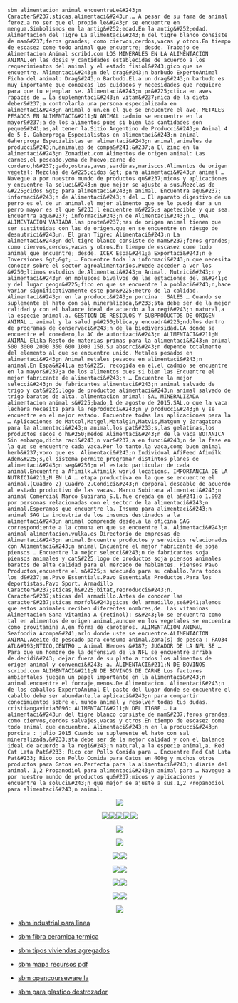 
```
sbm alimentacion animal encuentreLe&#243;n Caracter&#237;sticas,alimentaci&#243;n,… A pesar de su fama de animal feroz.a no ser que el propio le&#243;n se encuentre en mengua.Simbolismos en la antig&#252;edad.En la antig&#252;edad. Alimentacion del Tigre La alimentaci&#243;n del tigre blanco consiste de mam&#237;feros grandes; como ciervos,cerdos,vacas y otros.En tiempo de escasez come todo animal que encuentre; desde. Trabajo de Alimentacion Animal scribd.com LOS MINERALES EN LA ALIMENTACION ANIMAL.en las dosis y cantidades establecidas de acuerdo a los requerimientos del animal y el estado fisiol&#243;gico que se encuentre. Alimentaci&#243;n del drag&#243;n barbudo ExpertoAnimal Ficha del animal: Drag&#243;n Barbudo.El.a un drag&#243;n barbudo es muy importante que conozcas los cuidados y necesidades que requiere para que tu ejemplar se. Alimentaci&#243;n pr&#225;ctica en aves rapaces de … La suplementaci&#243;n vitam&#237;nica de la dieta deber&#237;a controlarla una persona especializada en alimentaci&#243;n animal o un.en el que se encuentre el ave. METALES PESADOS EN ALIMENTACI&#211;N ANIMAL cadmio se encuentre en la mayor&#237;a de los alimentos pues si bien las cantidades son peque&#241;as,al tener la.Sitio Argentino de Producci&#243;n Animal 4 de 5 6. Gaherproga Especialistas en alimentaci&#243;n animal Gaherproga Especialistas en alimentaci&#243;n animal,animales de producci&#243;n,animales de compa&#241;&#237;a El zinc en la alimentaci&#243;n Zonadiet.com Alimentos de origen animal: Las carnes,el pescado,yema de huevo,carne de cordero,h&#237;gado,ostras,aves,sardinas,mariscos.Alimentos de origen vegetal: Mezclas de &#225;cidos &gt; para alimentaci&#243;n animal … Navegue a por nuestro mundo de productos qu&#237;micos y aplicaciones y encuentre la soluci&#243;n que mejor se ajuste a sus.Mezclas de &#225;cidos &gt; para alimentaci&#243;n animal. Encuentra aqu&#237; informaci&#243;n de Alimentaci&#243;n del … El aparato digestivo de un perro es el de un animal.el mejor alimento que se le puede dar a un perro mayor es el que &#233;l encuentre m&#225;s apetecible y que sea. Encuentra aqu&#237; informaci&#243;n de Alimentaci&#243;n … UNA ALIMENTACION VARIADA.las prote&#237;nas de origen animal tienen que ser sustituidas con las de origen.que en se encuentre en riesgo de desnutrici&#243;n. El gran Tigre: Alimentaci&#243;n La alimentaci&#243;n del tigre blanco consiste de mam&#237;feros grandes; como ciervos,cerdos,vacas y otros.En tiempo de escasez come todo animal que encuentre; desde. ICEX Espa&#241;a Exportaci&#243;n e Inversiones &gt;&gt; … Encuentre toda la informaci&#243;n que necesita conocer sobre el sector agroalimentarios.Puede acceder a ver los &#250;ltimos estudios de.Alimentaci&#243;n Animal. Nutrici&#243;n y alimentaci&#243;n en moluscos bivalvos de las estaciones del a&#241;o y del lugar geogr&#225;fico en que se encuentre la poblaci&#243;n,hace variar significativamente este par&#225;metro de la calidad. Alimentaci&#243;n en la producci&#243;n porcina : SALES … Cuando se suplemente el hato con sal mineralizada,&#233;sta debe ser de la mejor calidad y con el balance ideal de acuerdo a la regi&#243;n natural,a la especie animal,a. GESTION DE RESIDUOS Y SUBPRODUCTOS DE ORIGEN ANIMAL … animal y la salud p&#250;blica,y encuadr&#225;ndolos dentro de programas de conservaci&#243;n de la biodiversidad.CA donde se encuentre el comedero,la AC de autorizaci&#243;n ALIMENTACI&#211;N ANIMAL Elika Resto de materias primas para la alimentaci&#243;n animal 500 3000 2000 350 600 1000 150.Su absorci&#243;n depende totalmente del elemento al que se encuentre unido. Metales pesados en alimentaci&#243;n Animal metales pesados en alimentaci&#243;n animal.En Espa&#241;a est&#225; recogida en el.el cadmio se encuentre en la mayor&#237;a de los alimentos pues si bien las Encuentre el mejor fabricante de alimentaci&#243;n … Encuentre la mejor selecci&#243;n de fabricantes alimentaci&#243;n animal salvado de trigo y cat&#225;logo de productos alimentaci&#243;n animal salvado de trigo baratos de alta. alimentacion animal: SAL MINERALIZADA alimentacion animal s&#225;bado,1 de agosto de 2015.SAL.o que la vaca lechera necesita para la reproducci&#243;n y producci&#243;n y se encuentre en el mejor estado. Encuentre todas las aplicaciones para la … Aplicaciones de Matcol,Matgel,Matalgin,Matvis,Matgum y Zaragatona para la alimentaci&#243;n animal,los pat&#233;s,las gelatinas,los productos secos o h&#250;medos Alimentaci&#243;n de la vaca BOTANICA Sin embargo,dicha raci&#243;n var&#237;a en funci&#243;n de la fase en la que se encuentre cada vaca.Por lo tanto,la vaca,como buen animal herb&#237;voro que es. Alimentaci&#243;n Individual AfiFeed Afimilk Adem&#225;s,el sistema permite programar distintos planes de alimentaci&#243;n seg&#250;n el estado particular de cada animal.Encuentre a Afimilk.Afimilk world locations. IMPORTANCIA DE LA NUTRICI&#211;N EN LA … etapa productiva en la que se encuentre el animal.(Cuadro 2) Cuadro 2.Condici&#243;n corporal deseable de acuerdo al estado productivo de las vacas. Marco Subirana alimentaci&#243;n animal Comercial Marco Subirana S.L.fue creada en el a&#241;o 1.992 por personas relacionadas con el sector de la alimentaci&#243;n animal.Esperamos que encuentre la. Insumo para alimentaci&#243;n animal SAG La industria de los insumos destinados a la alimentaci&#243;n animal comprende desde.a la oficina SAG correspondiente a la comuna en que se encuentre la. Alimentaci&#243;n animal alimentacion.vulka.es Directorio de empresas de Alimentaci&#243;n animal.Encuentre productos y servicios relacionados con Alimentaci&#243;n animal Encuentre el mejor fabricante de soja piensos … Encuentre la mejor selecci&#243;n de fabricantes soja piensos animales y cat&#225;logo de productos soja piensos animales baratos de alta calidad para el mercado de hablantes. Piensos Pavo Productos,encuentre el m&#225;s adecuado para su caballo.Para todos los d&#237;as.Pavo Essentials.Pavo Essentials Productos.Para los deportistas.Pavo Sport. Armadillo Caracter&#237;sticas,h&#225;bitat,reproducci&#243;n. Caracter&#237;sticas del armadillo.Antes de conocer las caracter&#237;sticas morfol&#243;gicas del armadillo,se&#241;alemos que estos animales reciben diferentes nombres,de. Las vitaminas Alimentacion Sana Vitamina A (retinol): s&#243;lo se encuentra como tal en alimentos de origen animal,aunque en los vegetales se encuentra como provitamina A,en forma de carotenos. ALIMENTACION ANIMAL Seafoodia Acompa&#241;arlo donde uste se encuentre.ALIMENTACION ANIMAL.Aceite de pescado para consumo animal.Zona(s) de pesca : FAO34 ATL&#193;NTICO,CENTRO … Animal Heroes &#187; JUGADOR DE LA NFL SE … Para que un hombre de la defensiva de la NFL se encuentre arriba de.decidi&#243; dejar fuera de su plato a todos los alimentos de origen animal y convenci&#243; a. ALIMENTACI&#211;N DE BOVINOS scribd.com ALIMENTACI&#211;N DE BOVINOS DE CARNE Los factores ambientales juegan un papel importante en la alimentaci&#243;n animal.encuentre el forraje,menos.De Alimentacion. Alimentaci&#243;n de los caballos ExpertoAnimal El pasto del lugar donde se encuentre el caballo debe ser abundante.la aplicaci&#243;n para compartir conocimientos sobre el mundo animal y resolver todas tus dudas. cristiangaviria3096: ALIMENTACI&#211;N DEL TIGRE … La alimentaci&#243;n del tigre blanco consiste de mam&#237;feros grandes; como ciervos,cerdos salvajes,vacas y otros.En tiempo de escasez come todo animal que encuentre. Alimentaci&#243;n en la producci&#243;n porcina : julio 2015 Cuando se suplemente el hato con sal mineralizada,&#233;sta debe ser de la mejor calidad y con el balance ideal de acuerdo a la regi&#243;n natural,a la especie animal,a. Red Cat Lata Pat&#233; Rico con Pollo Comida para … Encuentre Red Cat Lata Pat&#233; Rico con Pollo Comida para Gatos en 400g y muchos otros productos para Gatos en.Perfecta para la alimentaci&#243;n diaria del animal. 1,2 Propanodiol para alimentaci&#243;n animal para … Navegue a por nuestro mundo de productos qu&#237;micos y aplicaciones y encuentre la soluci&#243;n que mejor se ajuste a sus.1,2 Propanodiol para alimentaci&#243;n animal. 
```

<div align="center">

<a href="https://es-crusher.shibang-china.com/github&k=sbm+alimentacion+animal+encuentre"><img src="https://static.shibang-china.com/es/crusher/logo.jpg"></a>

<a href="https://es-crusher.shibang-china.com/github&k=sbm+alimentacion+animal+encuentre"><img src="https://static.shibang-china.com/es/crusher/index.jpg"></a><a href="https://es-crusher.shibang-china.com/material.htmlgithub&k=sbm+alimentacion+animal+encuentre"><img src="https://static.shibang-china.com/es/crusher/material.jpg"></a><a href="https://es-crusher.shibang-china.com/application.htmlgithub&k=sbm+alimentacion+animal+encuentre"><img src="https://static.shibang-china.com/es/crusher/application.jpg"></a><a href="https://es-crusher.shibang-china.com/aboutus.htmlgithub&k=sbm+alimentacion+animal+encuentre"><img src="https://static.shibang-china.com/es/crusher/aboutus.jpg"></a><a href="https://es-crusher.shibang-china.com/contact.htmlgithub&k=sbm+alimentacion+animal+encuentre"><img src="https://static.shibang-china.com/es/crusher/contact.jpg"></a>

<a href="https://es-crusher.shibang-china.com/github&k=sbm+alimentacion+animal+encuentre"><img src="https://static.shibang-china.com/es/crusher/banner.jpg"></a>

<a href="https://swt.shibang-china.com/github&k=sbm+alimentacion+animal+encuentre"><img src="https://static.shibang-china.com/es/crusher/text.jpg"></a>

<a href="https://swt.shibang-china.com/github&k=sbm+alimentacion+animal+encuentre"><img src="https://static.shibang-china.com/es/crusher/chat.jpg"></a><a href="https://es-crusher.shibang-china.com/contact.htmlgithub&k=sbm+alimentacion+animal+encuentre"><img src="https://static.shibang-china.com/es/crusher/message.jpg"></a>

<a href="https://es-crusher.shibang-china.com/products/pe.htmlgithub&k=sbm+alimentacion+animal+encuentre"><img src="https://static.shibang-china.com/es/crusher/pe.jpg"></a><a href="https://es-crusher.shibang-china.com/products/pf.htmlgithub&k=sbm+alimentacion+animal+encuentre"><img src="https://static.shibang-china.com/es/crusher/pf.jpg"></a>

<a href="https://es-crusher.shibang-china.com/products/hpt.htmlgithub&k=sbm+alimentacion+animal+encuentre"><img src="https://static.shibang-china.com/es/crusher/hpt.jpg"></a><a href="https://es-crusher.shibang-china.com/products/vsi.htmlgithub&k=sbm+alimentacion+animal+encuentre"><img src="https://static.shibang-china.com/es/crusher/vsi.jpg"></a>

<a href="https://es-crusher.shibang-china.com/products/klv.htmlgithub&k=sbm+alimentacion+animal+encuentre"><img src="https://static.shibang-china.com/es/crusher/klv.jpg"></a><a href="https://es-crusher.shibang-china.com/products/portable.htmlgithub&k=sbm+alimentacion+animal+encuentre"><img src="https://static.shibang-china.com/es/crusher/portable.jpg"></a>

<a href="https://swt.shibang-china.com/github&k=sbm+alimentacion+animal+encuentre"><img src="https://static.shibang-china.com/es/crusher/case.jpg"></a>

</div>


* [sbm industrial para linea](sbm%20industrial%20para%20linea.md)

* [sbm fibra ceramica termica](sbm%20fibra%20ceramica%20termica.md)

* [sbm tipos viviendas agregados](sbm%20tipos%20viviendas%20agregados.md)

* [sbm mapa recursos pdf](sbm%20mapa%20recursos%20pdf.md)

* [sbm opencourseware la](sbm%20opencourseware%20la.md)

* [sbm para plastico destrozador](sbm%20para%20plastico%20destrozador.md)
